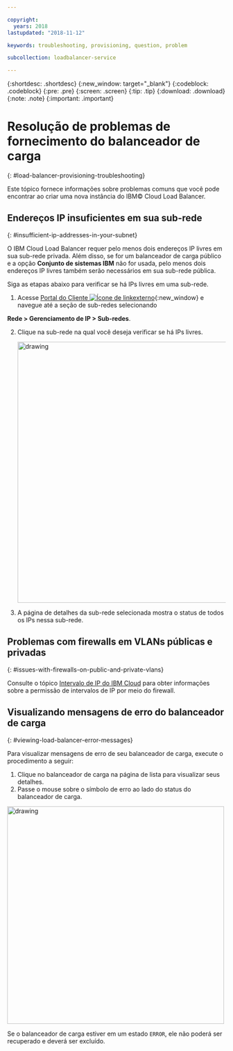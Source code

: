 ```yaml
---

copyright:
  years: 2018
lastupdated: "2018-11-12"

keywords: troubleshooting, provisioning, question, problem

subcollection: loadbalancer-service

---
```


{:shortdesc: .shortdesc}
{:new_window: target="_blank"}
{:codeblock: .codeblock}
{:pre: .pre}
{:screen: .screen}
{:tip: .tip}
{:download: .download}
{:note: .note}
{:important: .important}

# Resolução de problemas de fornecimento do balanceador de carga
{: #load-balancer-provisioning-troubleshooting}

Este tópico fornece informações sobre problemas comuns que você pode encontrar ao criar uma
nova instância do IBM© Cloud Load Balancer.

## Endereços IP insuficientes em sua sub-rede
{: #insufficient-ip-addresses-in-your-subnet}

O IBM Cloud Load Balancer requer pelo menos dois endereços IP livres em sua sub-rede privada. Além disso, se for um balanceador de carga público e a opção **Conjunto de sistemas IBM** não for usada, pelo menos dois endereços IP livres também serão necessários em sua sub-rede pública.

Siga as etapas abaixo para verificar se há IPs livres em uma sub-rede.

1. Acesse [Portal do Cliente ![Ícone de linkexterno](../../icons/launch-glyph.svg "Ícone de link externo")](https://control.softlayer.com){:new_window} e navegue até a seção de sub-redes selecionando

**Rede > Gerenciamento de IP > Sub-redes**.

2. Clique na sub-rede na qual você deseja verificar se há IPs livres.

	<img src="images/subnet_list.png" alt="drawing" style="width: 600px;"/>

3. A página de detalhes da sub-rede selecionada mostra o status de todos os IPs nessa sub-rede.

## Problemas com firewalls em VLANs públicas e privadas
{: #issues-with-firewalls-on-public-and-private-vlans}

Consulte o tópico [Intervalo de IP do IBM Cloud](/docs/infrastructure/hardware-firewall-dedicated?topic=hardware-firewall-dedicated-ibm-cloud-ip-ranges#ibm-cloud-ip-ranges) para obter informações sobre a permissão de intervalos de IP por meio do firewall.

## Visualizando mensagens de erro do balanceador de carga
{: #viewing-load-balancer-error-messages}

Para visualizar mensagens de erro de seu balanceador de carga, execute o procedimento a seguir:

1. Clique no balanceador de carga na página de lista para visualizar seus detalhes.
2. Passe o mouse sobre o símbolo de erro ao lado do status do balanceador de carga.

<img src="images/lbaas_error_message.png" alt="drawing" style="width: 500px;"/>

Se o balanceador de carga estiver em um estado `ERROR`, ele não poderá ser recuperado e deverá ser excluído.
